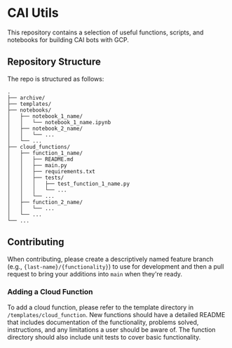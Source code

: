 # CAI Utils

This repository contains a selection of useful functions, scripts, and notebooks for building CAI bots with GCP.


## Repository Structure

The repo is structured as follows:

```
.
├── archive/
├── templates/
├── notebooks/
│   ├── notebook_1_name/
│   │   └── notebook_1_name.ipynb
│   ├── notebook_2_name/
│   │   └── ...
│   └── ...
├── cloud_functions/
│   ├── function_1_name/
│   │   ├── README.md
│   │   ├── main.py
│   │   ├── requirements.txt
│   │   ├── tests/
│   │   │   ├── test_function_1_name.py
│   │   │   └── ...
│   │   └── ...
│   ├── function_2_name/
│   │   └── ...
│   └── ...
└── ...
```

## Contributing

When contributing, please create a descriptively named feature branch (e.g., `{last-name}/{functionality}`) to use for development and then a pull request to bring your additions into `main` when they're ready.

### Adding a Cloud Function

To add a cloud function, please refer to the template directory in `/templates/cloud_function`. New functions should have a detailed README that includes documentation of the functionality, problems solved, instructions, and any limitations a user should be aware of. The function directory should also include unit tests to cover basic functionality.